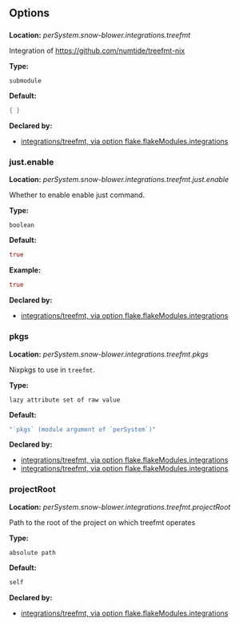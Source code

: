 ## Options

### 
**Location:** *perSystem.snow-blower.integrations.treefmt*

Integration of https://github.com/numtide/treefmt-nix

**Type:**

`submodule`

**Default:**
```nix
{ }
```

**Declared by:**

- [integrations/treefmt, via option flake.flakeModules.integrations](https://github.com/use-the-fork/snow-blower/tree/main/modules/integrations/treefmt/default.nix)


### just.enable
**Location:** *perSystem.snow-blower.integrations.treefmt.just.enable*

Whether to enable enable just command.

**Type:**

`boolean`

**Default:**
```nix
true
```

**Example:**

```nix
true
```

**Declared by:**

- [integrations/treefmt, via option flake.flakeModules.integrations](https://github.com/use-the-fork/snow-blower/tree/main/modules/integrations/treefmt/default.nix)


### pkgs
**Location:** *perSystem.snow-blower.integrations.treefmt.pkgs*

Nixpkgs to use in `treefmt`.


**Type:**

`lazy attribute set of raw value`

**Default:**
```nix
"`pkgs` (module argument of `perSystem`)"
```

**Declared by:**

- [integrations/treefmt, via option flake.flakeModules.integrations](https://github.com/use-the-fork/snow-blower/tree/main/modules/integrations/treefmt/default.nix)
- [integrations/treefmt, via option flake.flakeModules.integrations](https://github.com/use-the-fork/snow-blower/tree/main/modules/integrations/treefmt/default.nix)


### projectRoot
**Location:** *perSystem.snow-blower.integrations.treefmt.projectRoot*

Path to the root of the project on which treefmt operates


**Type:**

`absolute path`

**Default:**
```nix
self
```

**Declared by:**

- [integrations/treefmt, via option flake.flakeModules.integrations](https://github.com/use-the-fork/snow-blower/tree/main/modules/integrations/treefmt/default.nix)


